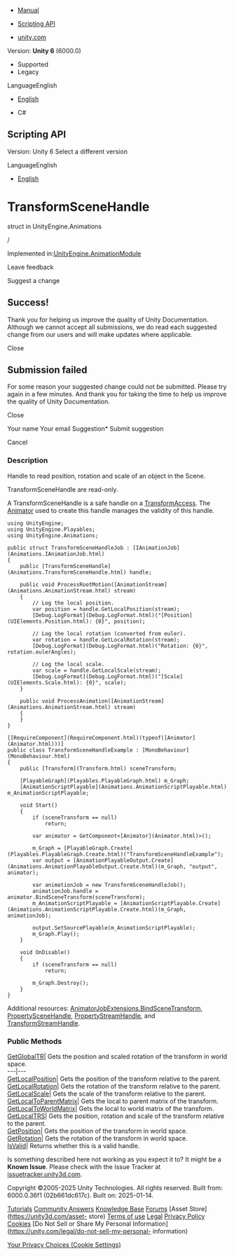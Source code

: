 [ ]()

  * [Manual](../Manual/index.html)
  * [Scripting API](../ScriptReference/index.html)

  * [unity.com](https://unity.com/)

Version: **Unity 6** (6000.0)

  * Supported
  * Legacy

LanguageEnglish

  * [English]()

  * C#

[ ](https://docs.unity3d.com)

## Scripting API

Version: Unity 6 Select a different version

LanguageEnglish

  * [English]()

# TransformSceneHandle

struct in UnityEngine.Animations

/

Implemented in:[UnityEngine.AnimationModule](UnityEngine.AnimationModule.html)

Leave feedback

Suggest a change

## Success!

Thank you for helping us improve the quality of Unity Documentation. Although
we cannot accept all submissions, we do read each suggested change from our
users and will make updates where applicable.

Close

## Submission failed

For some reason your suggested change could not be submitted. Please <a>try
again</a> in a few minutes. And thank you for taking the time to help us
improve the quality of Unity Documentation.

Close

Your name Your email Suggestion* Submit suggestion

Cancel

[ ]()

### Description

Handle to read position, rotation and scale of an object in the Scene.

TransformSceneHandle are read-only.  
  
A TransformSceneHandle is a safe handle on a
[TransformAccess](Jobs.TransformAccess.html). The [Animator](Animator.html)
used to create this handle manages the validity of this handle.

    
    
    using UnityEngine;
    using UnityEngine.Playables;
    using UnityEngine.Animations;  
      
    public struct TransformSceneHandleJob : [IAnimationJob](Animations.IAnimationJob.html)
    {
        public [TransformSceneHandle](Animations.TransformSceneHandle.html) handle;  
      
        public void ProcessRootMotion([AnimationStream](Animations.AnimationStream.html) stream)
        {
            // Log the local position.
            var position = handle.GetLocalPosition(stream);
            [Debug.LogFormat](Debug.LogFormat.html)("[Position](UIElements.Position.html): {0}", position);  
      
            // Log the local rotation (converted from euler).
            var rotation = handle.GetLocalRotation(stream);
            [Debug.LogFormat](Debug.LogFormat.html)("Rotation: {0}", rotation.eulerAngles);  
      
            // Log the local scale.
            var scale = handle.GetLocalScale(stream);
            [Debug.LogFormat](Debug.LogFormat.html)("[Scale](UIElements.Scale.html): {0}", scale);
        }  
      
        public void ProcessAnimation([AnimationStream](Animations.AnimationStream.html) stream)
        {
        }
    }  
      
    [[RequireComponent](RequireComponent.html)(typeof([Animator](Animator.html)))]
    public class TransformSceneHandleExample : [MonoBehaviour](MonoBehaviour.html)
    {
        public [Transform](Transform.html) sceneTransform;  
      
        [PlayableGraph](Playables.PlayableGraph.html) m_Graph;
        [AnimationScriptPlayable](Animations.AnimationScriptPlayable.html) m_AnimationScriptPlayable;  
      
        void Start()
        {
            if (sceneTransform == null)
                return;  
      
            var animator = GetComponent<[Animator](Animator.html)>();  
      
            m_Graph = [PlayableGraph.Create](Playables.PlayableGraph.Create.html)("TransformSceneHandleExample");
            var output = [AnimationPlayableOutput.Create](Animations.AnimationPlayableOutput.Create.html)(m_Graph, "output", animator);  
      
            var animationJob = new TransformSceneHandleJob();
            animationJob.handle = animator.BindSceneTransform(sceneTransform);
            m_AnimationScriptPlayable = [AnimationScriptPlayable.Create](Animations.AnimationScriptPlayable.Create.html)(m_Graph, animationJob);  
      
            output.SetSourcePlayable(m_AnimationScriptPlayable);
            m_Graph.Play();
        }  
      
        void OnDisable()
        {
            if (sceneTransform == null)
                return;  
      
            m_Graph.Destroy();
        }
    }
    

Additional resources:
[AnimatorJobExtensions.BindSceneTransform](Animations.AnimatorJobExtensions.BindSceneTransform.html),
[PropertySceneHandle](Animations.PropertySceneHandle.html),
[PropertyStreamHandle](Animations.PropertyStreamHandle.html), and
[TransformStreamHandle](Animations.TransformStreamHandle.html).

### Public Methods

[GetGlobalTR](Animations.TransformSceneHandle.GetGlobalTR.html)| Gets the
position and scaled rotation of the transform in world space.  
---|---  
[GetLocalPosition](Animations.TransformSceneHandle.GetLocalPosition.html)|
Gets the position of the transform relative to the parent.  
[GetLocalRotation](Animations.TransformSceneHandle.GetLocalRotation.html)|
Gets the rotation of the transform relative to the parent.  
[GetLocalScale](Animations.TransformSceneHandle.GetLocalScale.html)| Gets the
scale of the transform relative to the parent.  
[GetLocalToParentMatrix](Animations.TransformSceneHandle.GetLocalToParentMatrix.html)|
Gets the local to parent matrix of the transform.  
[GetLocalToWorldMatrix](Animations.TransformSceneHandle.GetLocalToWorldMatrix.html)|
Gets the local to world matrix of the transform.  
[GetLocalTRS](Animations.TransformSceneHandle.GetLocalTRS.html)| Gets the
position, rotation and scale of the transform relative to the parent.  
[GetPosition](Animations.TransformSceneHandle.GetPosition.html)| Gets the
position of the transform in world space.  
[GetRotation](Animations.TransformSceneHandle.GetRotation.html)| Gets the
rotation of the transform in world space.  
[IsValid](Animations.TransformSceneHandle.IsValid.html)| Returns whether this
is a valid handle.  
  
Is something described here not working as you expect it to? It might be a
**Known Issue**. Please check with the Issue Tracker at
[issuetracker.unity3d.com](https://issuetracker.unity3d.com).

Copyright ©2005-2025 Unity Technologies. All rights reserved. Built from:
6000.0.36f1 (02b661dc617c). Built on: 2025-01-14.

[Tutorials](https://unity3d.com/learn) [Community
Answers](https://answers.unity3d.com) [Knowledge
Base](https://support.unity3d.com/hc/en-us)
[Forums](https://forum.unity3d.com) [Asset Store](https://unity3d.com/asset-
store) [Terms of use](https://docs.unity3d.com/Manual/TermsOfUse.html)
[Legal](https://unity.com/legal) [Privacy
Policy](https://unity.com/legal/privacy-policy)
[Cookies](https://unity.com/legal/cookie-policy) [Do Not Sell or Share My
Personal Information](https://unity.com/legal/do-not-sell-my-personal-
information)

[Your Privacy Choices (Cookie Settings)](javascript:void\(0\);)

